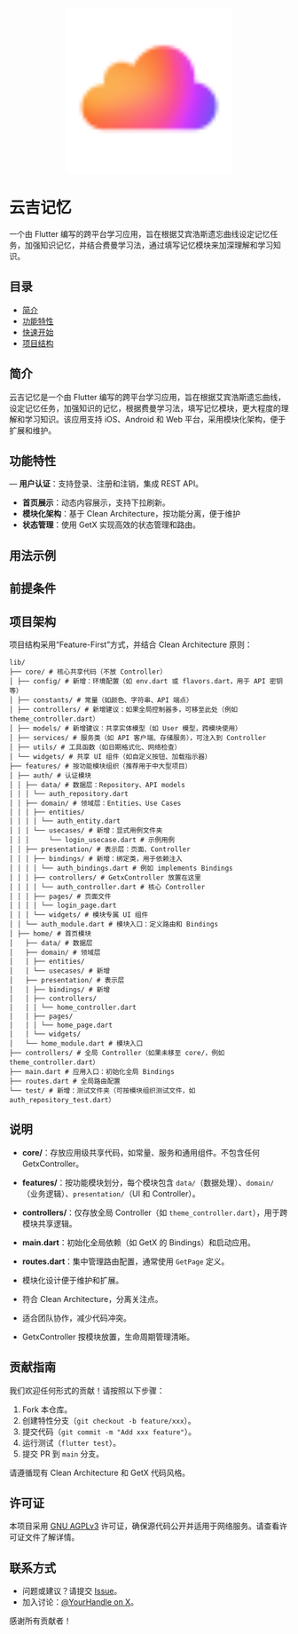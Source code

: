 <div style="text-align: center;">
  <img src="android/app/src/main/res/drawable/app.png" alt="图片描述" width="300" style="display: block; margin: 0 auto;">
</div>

# 云吉记忆

一个由 Flutter 编写的跨平台学习应用，旨在根据艾宾浩斯遗忘曲线设定记忆任务，加强知识记忆，并结合费曼学习法，通过填写记忆模块来加深理解和学习知识。


## 目录
- [简介](#简介)
- [功能特性](#功能特性)
- [快速开始](#快速开始)
- [项目结构](#项目结构)

  
## 简介
云吉记忆是一个由 Flutter 编写的跨平台学习应用，旨在根据艾宾浩斯遗忘曲线，设定记忆任务，加强知识的记忆，根据费曼学习法，填写记忆模块，更大程度的理解和学习知识。该应用支持 iOS、Android 和 Web 平台，采用模块化架构，便于扩展和维护。


## 功能特性
— **用户认证**：支持登录、注册和注销，集成 REST API。
- **首页展示**：动态内容展示，支持下拉刷新。
- **模块化架构**：基于 Clean Architecture，按功能分离，便于维护
- **状态管理**：使用 GetX 实现高效的状态管理和路由。

  
## 用法示例


## 前提条件


## 项目架构
项目结构采用“Feature-First”方式，并结合 Clean Architecture 原则：
```
lib/
├── core/ # 核心共享代码（不放 Controller）
│ ├── config/ # 新增：环境配置（如 env.dart 或 flavors.dart，用于 API 密钥等）
│ ├── constants/ # 常量（如颜色、字符串、API 端点）
│ ├── controllers/ # 新增建议：如果全局控制器多，可移至此处（例如 theme_controller.dart）
│ ├── models/ # 新增建议：共享实体模型（如 User 模型，跨模块使用）
│ ├── services/ # 服务类（如 API 客户端、存储服务），可注入到 Controller
│ ├── utils/ # 工具函数（如日期格式化、网络检查）
│ └── widgets/ # 共享 UI 组件（如自定义按钮、加载指示器）
├── features/ # 按功能模块组织（推荐用于中大型项目）
│ ├── auth/ # 认证模块
│ │ ├── data/ # 数据层：Repository、API models
│ │ │ └── auth_repository.dart
│ │ ├── domain/ # 领域层：Entities、Use Cases
│ │ │ ├── entities/
│ │ │ │ └── auth_entity.dart
│ │ │ └── usecases/ # 新增：显式用例文件夹
│ │ │     └── login_usecase.dart # 示例用例
│ │ ├── presentation/ # 表示层：页面、Controller
│ │ │ ├── bindings/ # 新增：绑定类，用于依赖注入
│ │ │ │ └── auth_bindings.dart # 例如 implements Bindings
│ │ │ ├── controllers/ # GetxController 放置在这里
│ │ │ │ └── auth_controller.dart # 核心 Controller
│ │ │ ├── pages/ # 页面文件
│ │ │ │ └── login_page.dart
│ │ │ └── widgets/ # 模块专属 UI 组件
│ │ └── auth_module.dart # 模块入口：定义路由和 Bindings
│ ├── home/ # 首页模块
│   ├── data/ # 数据层
│   ├── domain/ # 领域层
│   │ ├── entities/
│   │ └── usecases/ # 新增
│   ├── presentation/ # 表示层
│   │ ├── bindings/ # 新增
│   │ ├── controllers/
│   │ │ └── home_controller.dart
│   │ ├── pages/
│   │ │ └── home_page.dart
│   │ └── widgets/
│   └── home_module.dart # 模块入口
├── controllers/ # 全局 Controller（如果未移至 core/，例如 theme_controller.dart）
├── main.dart # 应用入口：初始化全局 Bindings
├── routes.dart # 全局路由配置
└── test/ # 新增：测试文件夹（可按模块组织测试文件，如 auth_repository_test.dart）
```
## 说明
- **core/**：存放应用级共享代码，如常量、服务和通用组件。不包含任何 GetxController。
- **features/**：按功能模块划分，每个模块包含 `data/`（数据处理）、`domain/`（业务逻辑）、`presentation/`（UI 和 Controller）。
- **controllers/**：仅存放全局 Controller（如 `theme_controller.dart`），用于跨模块共享逻辑。
- **main.dart**：初始化全局依赖（如 GetX 的 Bindings）和启动应用。
- **routes.dart**：集中管理路由配置，通常使用 `GetPage` 定义。

- 模块化设计便于维护和扩展。
- 符合 Clean Architecture，分离关注点。
- 适合团队协作，减少代码冲突。
- GetxController 按模块放置，生命周期管理清晰。

  
## 贡献指南
我们欢迎任何形式的贡献！请按照以下步骤：
1. Fork 本仓库。
2. 创建特性分支（`git checkout -b feature/xxx`）。
3. 提交代码（`git commit -m "Add xxx feature"`）。
4. 运行测试（`flutter test`）。
5. 提交 PR 到 `main` 分支。

请遵循现有 Clean Architecture 和 GetX 代码风格。

## 许可证
本项目采用 [GNU AGPLv3](LICENSE) 许可证，确保源代码公开并适用于网络服务。请查看许可证文件了解详情。

## 联系方式
- 问题或建议？请提交 [Issue](https://github.com/username/repo/issues)。
- 加入讨论：[@YourHandle on X](https://x.com/YourHandle)。

感谢所有贡献者！
